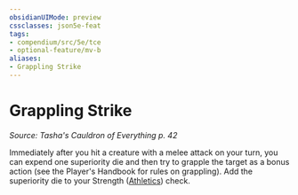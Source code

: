 ```yaml
---
obsidianUIMode: preview
cssclasses: json5e-feat
tags:
- compendium/src/5e/tce
- optional-feature/mv-b
aliases:
- Grappling Strike
---
```

# Grappling Strike
*Source: Tasha's Cauldron of Everything p. 42*  

Immediately after you hit a creature with a melee attack on your turn, you can expend one superiority die and then try to grapple the target as a bonus action (see the Player's Handbook for rules on grappling). Add the superiority die to your Strength ([Athletics](skills.md#Athletics)) check.